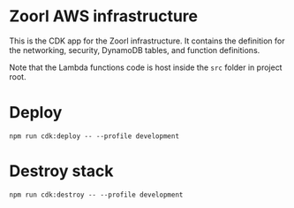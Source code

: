 # Zoorl AWS infrastructure

This is the CDK app for the Zoorl infrastructure. It contains the definition for the networking, security,
DynamoDB tables, and function definitions.

Note that the Lambda functions code is host inside the `src` folder in project root.

# Deploy

```
npm run cdk:deploy -- --profile development
```

# Destroy stack

```
npm run cdk:destroy -- --profile development
```
